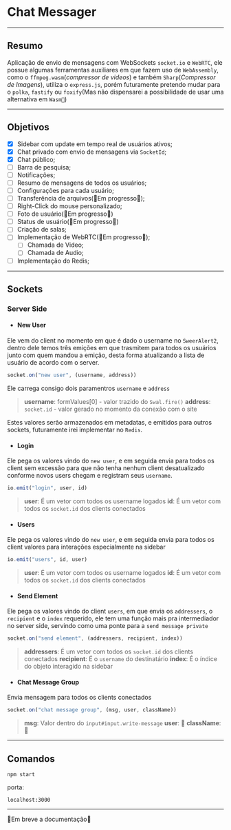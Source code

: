 # Chat Messager
___

## Resumo

Aplicação de envio de mensagens com WebSockets `socket.io` e `WebRTC`, ele possue algumas ferramentas auxiliares em que fazem uso de `WebAssembly`, como o `ffmpeg.wasm`(*compressor de videos*) e também `Sharp`(*Compressor de Imagens*), utiliza o `express.js`, porém futuramente pretendo mudar para o `polka`, `fastify` ou `foxify`(Mas não dispensarei a possibilidade de usar uma alternativa em `Wasm🚀`)

___

## Objetivos

- [x] Sidebar com update em tempo real de usuários ativos;
- [x] Chat privado com envio de mensagens via `SocketId`;
- [x] Chat público;
- [ ] Barra de pesquisa;
- [ ] Notificações;
- [ ] Resumo de mensagens de todos os usuários;
- [ ] Configurações para cada usuário;
- [ ] Transferência de arquivos(🚧Em progresso🚧);
- [ ] Right-Click do mouse personalizado;
- [ ] Foto de usuário(🚧Em progresso🚧)
- [ ] Status de usuário(🚧Em progresso🚧)
- [ ] Criação de salas;
- [ ] Implementação de WebRTC(🚧Em progresso🚧);
    - [ ] Chamada de Video;
    - [ ] Chamada de Audio;
- [ ] Implementação do Redis;

___

## Sockets

### Server Side
- #### New User
Ele vem do client no momento em que é dado o username no `SweerAlert2`, dentro dele temos três emições em que trasmitem para todos os usuários junto com quem mandou a emição, desta forma atualizando a lista de usuário de acordo com o server.
```javascript
socket.on("new user", (username, address))
```
Ele carrega consigo dois paramentros `username` e `address`
> **username**: formValues[0] - valor trazido do `Swal.fire()`
**address**: `socket.id` - valor gerado no momento da conexão com o site

Estes valores serão armazenados em metadatas, e emitidos para outros sockets, futuramente irei implementar no `Redis`.

- #### Login
Ele pega os valores vindo do `new user`, e em seguida envia para todos os client sem excessão para que não tenha nenhum client desatualizado conforme novos users chegam e registram seus `username`.
```javascript
io.emit("login", user, id)
```
> **user**: É um vetor com todos os username logados
**id**: É um vetor com todos os `socket.id` dos clients conectados

- #### Users
Ele pega os valores vindo do `new user`, e em seguida envia para todos os client valores para interações especialmente na sidebar
```javascript
io.emit("users", id, user)
```
> **user**: É um vetor com todos os username logados
**id**: É um vetor com todos os `socket.id` dos clients conectados

- #### Send Element
Ele pega os valores vindo do client `users`, em que envia os `addressers`, o `recipient` e o `index` requerido, ele tem uma função mais pra intermediador no server side, servindo como uma ponte para a `send message private`
```javascript
socket.on("send element", (addressers, recipient, index))
```
> **addressers**: É um vetor com todos os `socket.id` dos clients conectados
**recipient**: É o `username` do destinatário
**index**: É o índice do objeto interagido na sidebar

- #### Chat Message Group
Envia mensagem para todos os clients conectados
```javascript
socket.on("chat message group", (msg, user, className))
```
> **msg**: Valor dentro do `input#input.write-message`
**user**: 🚧
**className**: 🚧

___

## Comandos
```
npm start
```
porta:
```
localhost:3000
```

___



🚧Em breve a documentação🚧
